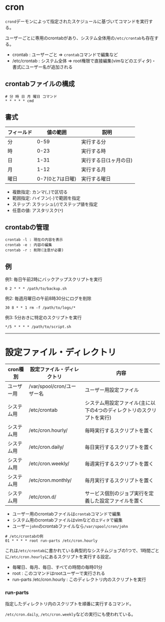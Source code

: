 # cron

`crond`デーモンによって指定されたスケジュールに基づいてコマンドを実行する。

ユーザーごとに専用のcrontabがあり、システム全体用の`/etc/crontab`も存在する。

- crontab : ユーザーごと => `crontab`コマンドで編集など
- /etc/crontab : システム全体 => root権限で直接編集(vimなどのエディタ)・書式にユーザー名が追加される

## crontabファイルの構成

```
# 分 時 日 月 曜日 コマンド
* * * * * cmd
```

## 書式

| フィールド | 値の範囲        | 説明                  |
|------------|-----------------|-----------------------|
| 分         | 0-59            | 実行する分            |
| 時         | 0-23            | 実行する時            |
| 日         | 1-31            | 実行する日(1ヶ月の日) |
| 月         | 1-12            | 実行する月            |
| 曜日       | 0-7(0と7は日曜) | 実行する曜日          |

- 複数指定: カンマ(`,`)で区切る
- 範囲指定: ハイフン(`-`)で範囲を指定
- ステップ: スラッシュ(`/`)でステップ値を指定
- 任意の値: アスタリスク(`*`)

## crontabの管理

```
crontab -l : 現在の内容を表示
crontab -e : 内容の編集
crontab -r : 削除(注意が必要)
```

## 例

例1: 毎日午前2時にバックアップスクリプトを実行

```
0 2 * * * /path/to/backup.sh
```

例2: 毎週月曜日の午前8時30分にログを削除

```
30 8 * * 1 rm -f /path/to/logs/*
```

例3: 5分おきに特定のスクリプトを実行

```
*/5 * * * * /path/to/script.sh
```

---

# 設定ファイル・ディレクトリ

| cron種別   | 設定ファイル・ディレクトリ | 内容                                                                  |
|------------|----------------------------|-----------------------------------------------------------------------|
| ユーザー用 | /var/spool/cron/ユーザー名 | ユーザー用設定ファイル                                                | 
| システム用 | /etc/crontab               | システム用設定ファイル(主に以下の4つのディレクトリのスクリプトを実行) | 
| システム用 | /etc/cron.hourly/          | 毎時実行するスクリプトを置く                                          | 
| システム用 | /etc/cron.daily/           | 毎日実行するスクリプトを置く                                          |
| システム用 | /etc/cron.weekly/          | 毎週実行するスクリプトを置く                                          | 
| システム用 | /etc/cron.monthly/         | 毎月実行するスクリプトを置く                                          |
| システム用 | /etc/cron.d/               | サービス個別のジョブ実行を定義した設定ファイルを置く                  |

- ユーザー用のcrontabファイルは`crontab`コマンドで編集
- システム用のcrontabファイルはvimなどの`エディタ`で編集
- ユーザー`john`のcrontabファイルなら`/var/spool/cron/john`

```
# /etc/crontabの例
01 * * * * root run-parts /etc/cron.hourly
```

これは`/etc/crontab`に書かれている典型的なシステムジョブの1つで、1時間ごとに`/etc/cron.hourly`にあるスクリプトを実行する設定。

- 毎曜日、毎月、毎日、すべての時間の毎時01分
- root : このコマンドはrootユーザーで実行される
- run-parts /etc/cron.hourly : このディレクトリ内のスクリプトを実行

### run-parts

指定したディレクトリ内のスクリプトを順番に実行するコマンド。

`/etc/cron.daily`, `/etc/cron.weekly`などの実行にも使われている。

